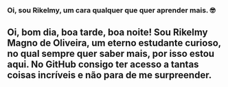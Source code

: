 ### Oi, sou Rikelmy, um cara qualquer que quer aprender mais. :nerd_face:

## Oi, bom dia, boa tarde, boa noite! Sou Rikelmy Magno de Oliveira, um eterno estudante curioso, no qual sempre quer saber mais, por isso estou aqui. No GitHub consigo ter acesso a tantas coisas incríveis e não para de me surpreender. 